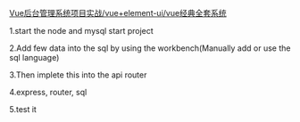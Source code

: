 [Vue后台管理系统项目实战/vue+element-ui/vue经典全套系统](https://www.bilibili.com/video/BV1j5411o7xH?p=7)

1.start the node and mysql start project

2.Add few data into the sql by using the workbench(Manually add or use the sql language)

3.Then implete this into the api router

4.express, router, sql

5.test it 